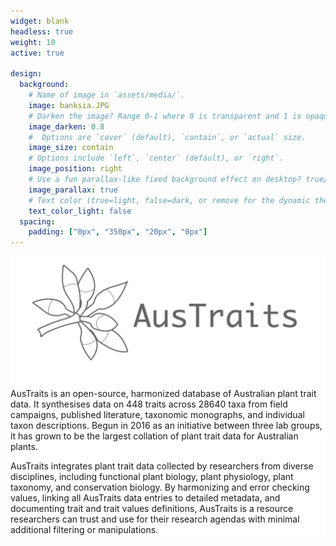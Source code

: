 ```yaml
---
widget: blank
headless: true
weight: 10
active: true

design:
  background:
    # Name of image in `assets/media/`.
    image: banksia.JPG
    # Darken the image? Range 0-1 where 0 is transparent and 1 is opaque.
    image_darken: 0.8
    #  Options are `cover` (default), `contain`, or `actual` size.
    image_size: contain
    # Options include `left`, `center` (default), or `right`.
    image_position: right
    # Use a fun parallax-like fixed background effect on desktop? true/false
    image_parallax: true
    # Text color (true=light, false=dark, or remove for the dynamic theme color).
    text_color_light: false
  spacing:
    padding: ["0px", "350px", "20px", "0px"]
---
```

<div style="background-color:white">

![screen reader text](austraitslogo.jpg)

AusTraits is an open-source, harmonized database of Australian plant trait data. It synthesises data on 448 traits across 28640 taxa from field campaigns, published literature, taxonomic monographs, and individual taxon descriptions. Begun in 2016 as an initiative between three lab groups, it has grown to be the largest collation of plant trait data for Australian plants.

AusTraits integrates plant trait data collected by researchers from diverse disciplines, including functional plant biology, plant physiology, plant taxonomy, and conservation biology. By harmonizing and error checking values, linking all AusTraits data entries to detailed metadata, and documenting trait and trait values definitions, AusTraits is a resource researchers can trust and use for their research agendas with minimal additional filtering or manipulations.

